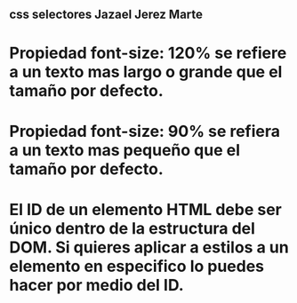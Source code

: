 ## css selectores Jazael Jerez Marte
# Propiedad font-size: 120% se refiere a un texto mas largo o grande que el tamaño por defecto.
# Propiedad font-size: 90% se refiera a un texto mas pequeño que el tamaño por defecto.
# El ID de un elemento HTML debe ser único dentro de la estructura del DOM. Si quieres aplicar a estilos a un elemento en especifico lo puedes hacer por medio del ID.
